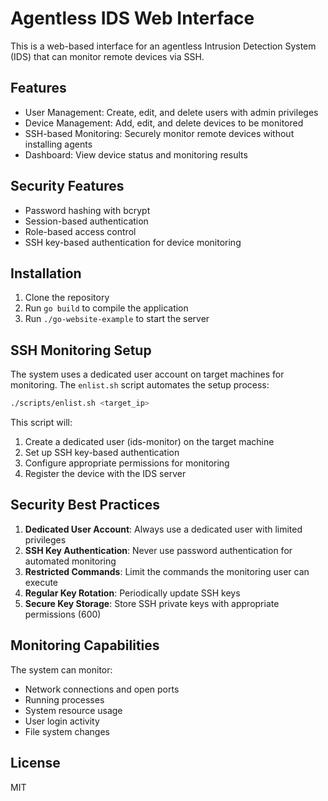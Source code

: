 # Agentless IDS Web Interface

This is a web-based interface for an agentless Intrusion Detection System (IDS) that can monitor remote devices via SSH.

## Features

- User Management: Create, edit, and delete users with admin privileges
- Device Management: Add, edit, and delete devices to be monitored
- SSH-based Monitoring: Securely monitor remote devices without installing agents
- Dashboard: View device status and monitoring results

## Security Features

- Password hashing with bcrypt
- Session-based authentication
- Role-based access control
- SSH key-based authentication for device monitoring

## Installation

1. Clone the repository
2. Run `go build` to compile the application
3. Run `./go-website-example` to start the server

## SSH Monitoring Setup

The system uses a dedicated user account on target machines for monitoring. The `enlist.sh` script automates the setup process:

```bash
./scripts/enlist.sh <target_ip>
```

This script will:
1. Create a dedicated user (ids-monitor) on the target machine
2. Set up SSH key-based authentication
3. Configure appropriate permissions for monitoring
4. Register the device with the IDS server

## Security Best Practices

1. **Dedicated User Account**: Always use a dedicated user with limited privileges
2. **SSH Key Authentication**: Never use password authentication for automated monitoring
3. **Restricted Commands**: Limit the commands the monitoring user can execute
4. **Regular Key Rotation**: Periodically update SSH keys
5. **Secure Key Storage**: Store SSH private keys with appropriate permissions (600)

## Monitoring Capabilities

The system can monitor:
- Network connections and open ports
- Running processes
- System resource usage
- User login activity
- File system changes

## License

MIT
